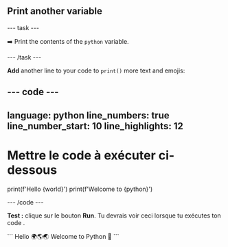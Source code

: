 <h2 class="c-project-heading--task">Print another variable</h2>

\--- task ---

➡️ Print the contents of the `python` variable.

\--- /task ---

**Add** another line to your code to `print()` more text and emojis:

## --- code ---

language: python
line_numbers: true
line_number_start: 10
line_highlights: 12
--------------------------------------------------------

# Mettre le code à exécuter ci-dessous

print(f'Hello {world}')
print(f'Welcome to {python}')

\--- /code ---

**Test :** clique sur le bouton **Run**.
Tu devrais voir ceci lorsque tu exécutes ton code .

<div class="c-project-output">
```
Hello 🌍🌎🌏
Welcome to Python 🐍
```
</div>
